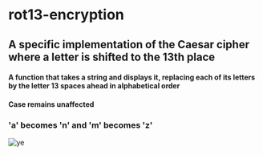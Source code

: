 # rot13-encryption

<h2>A specific implementation of the Caesar cipher where a letter is shifted to the 13th place</h2>

<h4> A function that takes a string and displays it, replacing each of its letters by the letter 13 spaces ahead in alphabetical order</h4>
<h4>Case remains unaffected</h4>
<h3>'a' becomes 'n' and 'm' becomes 'z' </h3>



![ye](https://user-images.githubusercontent.com/77325667/154648334-eb5dea34-3b5c-4a83-8a25-d3e54f4fb67b.png)
